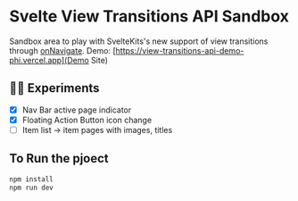 # Svelte View Transitions API Sandbox

Sandbox area to play with SvelteKits's new support of view transitions through [onNavigate](https://kit.svelte.dev/docs/modules#$app-navigation-onnavigate).
Demo: [https://view-transitions-api-demo-phi.vercel.app](Demo Site)

## 👨‍🔬 Experiments
- [x] Nav Bar active page indicator
- [x] Floating Action Button icon change
- [ ] Item list -> item pages with images, titles

## To Run the pjoect

```bash
npm install
npm run dev
```

